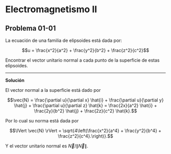 # Electromagnetismo II
## Problema 01-01

La ecuación de una familia de elipsoides está dada por:

```math
u = \frac{x^2}{a^2} + \frac{y^2}{b^2} + \frac{z^2}{c^2}
```
 
Encontrar el vector unitario normal a cada punto de la superficie de estas
elipsoides.
 
---

**Solución**
 
El vector normal a la superficie está dado por
 
```math
\vec{N} = \frac{\partial u}{\partial x} \hat{i}
+ \frac{\partial u}{\partial y} \hat{j}
+ \frac{\partial u}{\partial z} \hat{k}
= \frac{2x}{a^2} \hat{i} + \frac{2y}{b^2} \hat{j} + \frac{2z}{c^2} \hat{k}.
```
 
Por lo cual su norma está dada por
 
```math
\lVert \vec{N} \rVert = \sqrt{4\left(\frac{x^2}{a^4} + \frac{y^2}{b^4} + \frac{z^2}{c^4}.\right)}.
```
 
Y el vector unitario normal es $`\vec{N} / \lVert \vec{N} \rVert`$.
